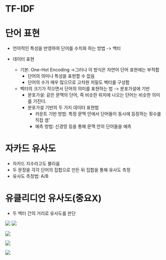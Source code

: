 # TF-IDF




# 단어 표현
- 언어적인 특성을 반영하여 단어를 수치화 하는 방법 -> 백터

- 데이터 표현
	- 기본: One-Hot Encoding ->그러나 이 방식은 자연어 단어 표현에는 부적합
		- 단어의 의미나 특성을 표현할  수 없음
		- 단어의 수가 매우 많으므로 고차원 저밀도 벡터를 구성함
	- 벡터의 크기가 작으면서 단어의 의미를 표현하는 법 -> 분포가설에 기반
		- 분포가설: 같은 문맥의 단어, 즉 비슷한 위치에 나오는 단어는 비슷한 의미를 가진다.
		- 분포가설 기반의 두 가지 데이터 표현법
			- 카운트 기반 방법: 특정 문맥 안에서 단어들이 동시에 등장하는 횟수를 직접 셈'
			- 예측 방법: 신경망 등을 통해 문맥 안의 단어들을 예측




# 자카드 유사도
- 자카드 지수라고도 불리움
- 두 문장을 각각 단어의 집합으로 만든 뒤 집합을 통해 유사도 측정
- 유사도 측정법: A/B


# 유클리디언 유사도(중요X)
- 두 백터 간의 거리로 유사도를 판단




![](https://i.imgur.com/qYO3nPx.png)
![](https://i.imgur.com/yJBho5X.png)



![](https://i.imgur.com/2I0VzqH.png)


![](https://i.imgur.com/HvYOO4j.png)

![](https://i.imgur.com/Rzz6o3n.png)

